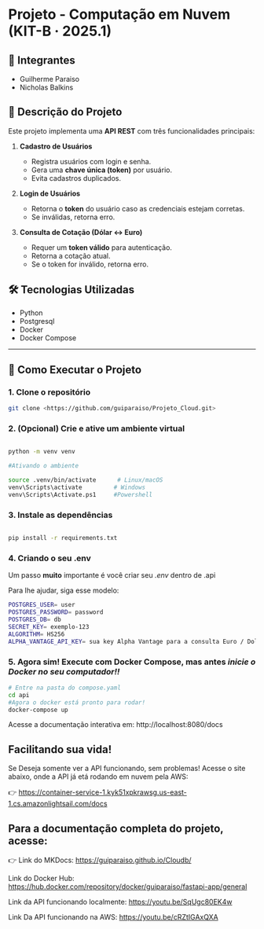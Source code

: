 # Projeto - Computação em Nuvem (KIT-B · 2025.1)

## 👥 Integrantes

- Guilherme Paraiso  
- Nicholas Balkins


## 🧾 Descrição do Projeto

Este projeto implementa uma **API REST** com três funcionalidades principais:

1. **Cadastro de Usuários**  
   - Registra usuários com login e senha.  
   - Gera uma **chave única (token)** por usuário.  
   - Evita cadastros duplicados.

2. **Login de Usuários**  
   - Retorna o **token** do usuário caso as credenciais estejam corretas.  
   - Se inválidas, retorna erro.

3. **Consulta de Cotação (Dólar ↔ Euro)**  
   - Requer um **token válido** para autenticação.  
   - Retorna a cotação atual.  
   - Se o token for inválido, retorna erro.


## 🛠️ Tecnologias Utilizadas

- Python  
- Postgresql  
- Docker  
- Docker Compose

---

## 🧪 Como Executar o Projeto

### 1. Clone o repositório

```bash
git clone <https://github.com/guiparaiso/Projeto_Cloud.git>

```

### 2. (Opcional) Crie e ative um ambiente virtual

``` bash

python -m venv venv

#Ativando o ambiente

source .venv/bin/activate      # Linux/macOS
venv\Scripts\activate         # Windows
venv\Scripts\Activate.ps1     #Powershell

```

### 3. Instale as dependências
```bash

pip install -r requirements.txt

```

### 4. Criando o seu .env

Um passo **muito** importante é você criar seu  _.env_ dentro de .api

Para lhe ajudar, siga esse modelo:

```bash
POSTGRES_USER= user
POSTGRES_PASSWORD= password
POSTGRES_DB= db
SECRET_KEY= exemplo-123
ALGORITHM= HS256
ALPHA_VANTAGE_API_KEY= sua key Alpha Vantage para a consulta Euro / Dolar funcionar!
```

### 5. Agora sim! Execute com Docker Compose, mas antes ***inicie o Docker no seu computador!!***

```bash
# Entre na pasta do compose.yaml
cd api
#Agora o docker está pronto para rodar!
docker-compose up
```

Acesse a documentação interativa em:
 http://localhost:8080/docs


## Facilitando sua vida!

Se Deseja somente ver a API funcionando, sem problemas! Acesse o site abaixo, onde a API já etá rodando em nuvem pela AWS:

👉 https://container-service-1.kyk51xpkrawsg.us-east-1.cs.amazonlightsail.com/docs


## Para a documentação completa do projeto, acesse:

👉 Link do MKDocs: https://guiparaiso.github.io/Cloudb/



Link do Docker Hub:  https://hub.docker.com/repository/docker/guiparaiso/fastapi-app/general

Link da API funcionando localmente: https://youtu.be/SqUgc80EK4w

Link Da API funcionando na AWS: https://youtu.be/cRZtIGAxQXA


